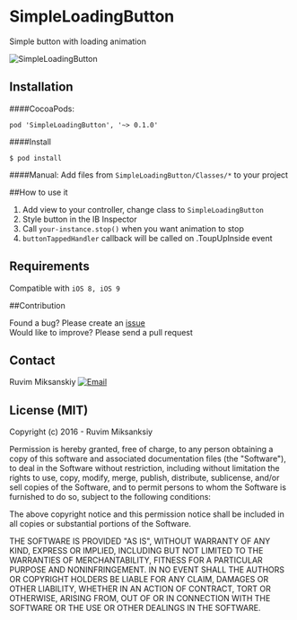 # SimpleLoadingButton
Simple button with loading animation

![SimpleLoadingButton](http://codingroup.com/assets/external/button.gif)



## Installation 
####CocoaPods:

```
pod 'SimpleLoadingButton', '~> 0.1.0'
```



####Install

```
$ pod install
```

####Manual:
Add files from `SimpleLoadingButton/Classes/*` to your project


##How to use it 
1. Add view to your controller, change class to `SimpleLoadingButton`
2. Style button in the IB Inspector
3. Call `your-instance.stop()` when you want animation to stop
4. `buttonTappedHandler` callback will be called on .ToupUpInside event 



## Requirements

Compatible with `iOS 8, iOS 9`

##Contribution

Found a bug? Please create an [issue](https://github.com/mruvim/SimpleLoadingButton/issues) </br>
Would like to improve? Please send a pull request 


## Contact

Ruvim Miksanskiy 
<a href="mailto:ruva@codingroup.com">![Email](http://codingroup.com/assets/external/email-icon.png)</a>

## License (MIT)

Copyright (c) 2016 -  Ruvim Miksanksiy

Permission is hereby granted, free of charge, to any person obtaining a copy
of this software and associated documentation files (the "Software"), to deal
in the Software without restriction, including without limitation the rights
to use, copy, modify, merge, publish, distribute, sublicense, and/or sell
copies of the Software, and to permit persons to whom the Software is
furnished to do so, subject to the following conditions:

The above copyright notice and this permission notice shall be included in
all copies or substantial portions of the Software.

THE SOFTWARE IS PROVIDED "AS IS", WITHOUT WARRANTY OF ANY KIND, EXPRESS OR
IMPLIED, INCLUDING BUT NOT LIMITED TO THE WARRANTIES OF MERCHANTABILITY,
FITNESS FOR A PARTICULAR PURPOSE AND NONINFRINGEMENT. IN NO EVENT SHALL THE
AUTHORS OR COPYRIGHT HOLDERS BE LIABLE FOR ANY CLAIM, DAMAGES OR OTHER
LIABILITY, WHETHER IN AN ACTION OF CONTRACT, TORT OR OTHERWISE, ARISING FROM,
OUT OF OR IN CONNECTION WITH THE SOFTWARE OR THE USE OR OTHER DEALINGS IN
THE SOFTWARE.
